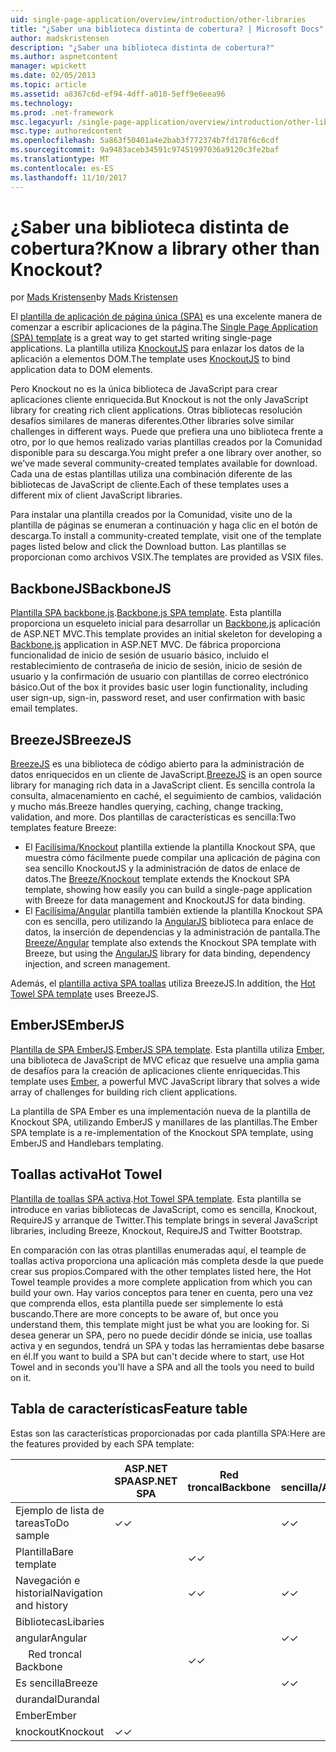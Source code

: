 ```yaml
---
uid: single-page-application/overview/introduction/other-libraries
title: "¿Saber una biblioteca distinta de cobertura? | Microsoft Docs"
author: madskristensen
description: "¿Saber una biblioteca distinta de cobertura?"
ms.author: aspnetcontent
manager: wpickett
ms.date: 02/05/2013
ms.topic: article
ms.assetid: a8367c6d-ef94-4dff-a010-5eff9e6eea96
ms.technology: 
ms.prod: .net-framework
msc.legacyurl: /single-page-application/overview/introduction/other-libraries
msc.type: authoredcontent
ms.openlocfilehash: 5a863f50401a4e2bab3f772374b7fd178f6c6cdf
ms.sourcegitcommit: 9a9483aceb34591c97451997036a9120c3fe2baf
ms.translationtype: MT
ms.contentlocale: es-ES
ms.lasthandoff: 11/10/2017
---
```

<a name="know-a-library-other-than-knockout"></a><span data-ttu-id="44df0-104">¿Saber una biblioteca distinta de cobertura?</span><span class="sxs-lookup"><span data-stu-id="44df0-104">Know a library other than Knockout?</span></span>
====================
<span data-ttu-id="44df0-105">por [Mads Kristensen](https://github.com/madskristensen)</span><span class="sxs-lookup"><span data-stu-id="44df0-105">by [Mads Kristensen](https://github.com/madskristensen)</span></span>

<span data-ttu-id="44df0-106">El [plantilla de aplicación de página única (SPA)](knockoutjs-template.md) es una excelente manera de comenzar a escribir aplicaciones de la página.</span><span class="sxs-lookup"><span data-stu-id="44df0-106">The [Single Page Application (SPA) template](knockoutjs-template.md) is a great way to get started writing single-page applications.</span></span> <span data-ttu-id="44df0-107">La plantilla utiliza [KnockoutJS](http://knockoutjs.com/) para enlazar los datos de la aplicación a elementos DOM.</span><span class="sxs-lookup"><span data-stu-id="44df0-107">The template uses [KnockoutJS](http://knockoutjs.com/) to bind application data to DOM elements.</span></span>

<span data-ttu-id="44df0-108">Pero Knockout no es la única biblioteca de JavaScript para crear aplicaciones cliente enriquecida.</span><span class="sxs-lookup"><span data-stu-id="44df0-108">But Knockout is not the only JavaScript library for creating rich client applications.</span></span> <span data-ttu-id="44df0-109">Otras bibliotecas resolución desafíos similares de maneras diferentes.</span><span class="sxs-lookup"><span data-stu-id="44df0-109">Other libraries solve similar challenges in different ways.</span></span> <span data-ttu-id="44df0-110">Puede que prefiera una uno biblioteca frente a otro, por lo que hemos realizado varias plantillas creados por la Comunidad disponible para su descarga.</span><span class="sxs-lookup"><span data-stu-id="44df0-110">You might prefer a one library over another, so we've made several community-created templates available for download.</span></span> <span data-ttu-id="44df0-111">Cada una de estas plantillas utiliza una combinación diferente de las bibliotecas de JavaScript de cliente.</span><span class="sxs-lookup"><span data-stu-id="44df0-111">Each of these templates uses a different mix of client JavaScript libraries.</span></span>

<span data-ttu-id="44df0-112">Para instalar una plantilla creados por la Comunidad, visite uno de la plantilla de páginas se enumeran a continuación y haga clic en el botón de descarga.</span><span class="sxs-lookup"><span data-stu-id="44df0-112">To install a community-created template, visit one of the template pages listed below and click the Download button.</span></span> <span data-ttu-id="44df0-113">Las plantillas se proporcionan como archivos VSIX.</span><span class="sxs-lookup"><span data-stu-id="44df0-113">The templates are provided as VSIX files.</span></span>

## <a name="backbonejs"></a><span data-ttu-id="44df0-114">BackboneJS</span><span class="sxs-lookup"><span data-stu-id="44df0-114">BackboneJS</span></span>

<span data-ttu-id="44df0-115">[Plantilla SPA backbone.js](../templates/backbonejs-template.md).</span><span class="sxs-lookup"><span data-stu-id="44df0-115">[Backbone.js SPA template](../templates/backbonejs-template.md).</span></span> <span data-ttu-id="44df0-116">Esta plantilla proporciona un esqueleto inicial para desarrollar un [Backbone.js](http://backbonejs.org/) aplicación de ASP.NET MVC.</span><span class="sxs-lookup"><span data-stu-id="44df0-116">This template provides an initial skeleton for developing a [Backbone.js](http://backbonejs.org/) application in ASP.NET MVC.</span></span> <span data-ttu-id="44df0-117">De fábrica proporciona funcionalidad de inicio de sesión de usuario básico, incluido el restablecimiento de contraseña de inicio de sesión, inicio de sesión de usuario y la confirmación de usuario con plantillas de correo electrónico básico.</span><span class="sxs-lookup"><span data-stu-id="44df0-117">Out of the box it provides basic user login functionality, including user sign-up, sign-in, password reset, and user confirmation with basic email templates.</span></span>

## <a name="breezejs"></a><span data-ttu-id="44df0-118">BreezeJS</span><span class="sxs-lookup"><span data-stu-id="44df0-118">BreezeJS</span></span>

<span data-ttu-id="44df0-119">[BreezeJS](http://www.breezejs.com/?utm_source=ms-spa) es una biblioteca de código abierto para la administración de datos enriquecidos en un cliente de JavaScript.</span><span class="sxs-lookup"><span data-stu-id="44df0-119">[BreezeJS](http://www.breezejs.com/?utm_source=ms-spa) is an open source library for managing rich data in a JavaScript client.</span></span> <span data-ttu-id="44df0-120">Es sencilla controla la consulta, almacenamiento en caché, el seguimiento de cambios, validación y mucho más.</span><span class="sxs-lookup"><span data-stu-id="44df0-120">Breeze handles querying, caching, change tracking, validation, and more.</span></span> <span data-ttu-id="44df0-121">Dos plantillas de características es sencilla:</span><span class="sxs-lookup"><span data-stu-id="44df0-121">Two templates feature Breeze:</span></span>

- <span data-ttu-id="44df0-122">El [Facilísima/Knockout](../templates/breezeknockout-template.md) plantilla extiende la plantilla Knockout SPA, que muestra cómo fácilmente puede compilar una aplicación de página con sea sencillo KnockoutJS y la administración de datos de enlace de datos.</span><span class="sxs-lookup"><span data-stu-id="44df0-122">The [Breeze/Knockout](../templates/breezeknockout-template.md) template extends the Knockout SPA template, showing how easily you can build a single-page application with Breeze for data management and KnockoutJS for data binding.</span></span>
- <span data-ttu-id="44df0-123">El [Facilísima/Angular](../templates/breezeangular-template.md) plantilla también extiende la plantilla Knockout SPA con es sencilla, pero utilizando la [AngularJS](http://angularjs.org) biblioteca para enlace de datos, la inserción de dependencias y la administración de pantalla.</span><span class="sxs-lookup"><span data-stu-id="44df0-123">The [Breeze/Angular](../templates/breezeangular-template.md) template also extends the Knockout SPA template with Breeze, but using the [AngularJS](http://angularjs.org) library for data binding, dependency injection, and screen management.</span></span>

<span data-ttu-id="44df0-124">Además, el [plantilla activa SPA toallas](../templates/hottowel-template.md) utiliza BreezeJS.</span><span class="sxs-lookup"><span data-stu-id="44df0-124">In addition, the [Hot Towel SPA template](../templates/hottowel-template.md) uses BreezeJS.</span></span>

## <a name="emberjs"></a><span data-ttu-id="44df0-125">EmberJS</span><span class="sxs-lookup"><span data-stu-id="44df0-125">EmberJS</span></span>

<span data-ttu-id="44df0-126">[Plantilla de SPA EmberJS](../templates/emberjs-template.md).</span><span class="sxs-lookup"><span data-stu-id="44df0-126">[EmberJS SPA template](../templates/emberjs-template.md).</span></span> <span data-ttu-id="44df0-127">Esta plantilla utiliza [Ember](http://emberjs.com/), una biblioteca de JavaScript de MVC eficaz que resuelve una amplia gama de desafíos para la creación de aplicaciones cliente enriquecidas.</span><span class="sxs-lookup"><span data-stu-id="44df0-127">This template uses [Ember](http://emberjs.com/), a powerful MVC JavaScript library that solves a wide array of challenges for building rich client applications.</span></span>

<span data-ttu-id="44df0-128">La plantilla de SPA Ember es una implementación nueva de la plantilla de Knockout SPA, utilizando EmberJS y manillares de las plantillas.</span><span class="sxs-lookup"><span data-stu-id="44df0-128">The Ember SPA template is a re-implementation of the Knockout SPA template, using EmberJS and Handlebars templating.</span></span>

## <a name="hot-towel"></a><span data-ttu-id="44df0-129">Toallas activa</span><span class="sxs-lookup"><span data-stu-id="44df0-129">Hot Towel</span></span>

<span data-ttu-id="44df0-130">[Plantilla de toallas SPA activa](../templates/hottowel-template.md).</span><span class="sxs-lookup"><span data-stu-id="44df0-130">[Hot Towel SPA template](../templates/hottowel-template.md).</span></span> <span data-ttu-id="44df0-131">Esta plantilla se introduce en varias bibliotecas de JavaScript, como es sencilla, Knockout, RequireJS y arranque de Twitter.</span><span class="sxs-lookup"><span data-stu-id="44df0-131">This template brings in several JavaScript libraries, including Breeze, Knockout, RequireJS and Twitter Bootstrap.</span></span>

<span data-ttu-id="44df0-132">En comparación con las otras plantillas enumeradas aquí, el teample de toallas activa proporciona una aplicación más completa desde la que puede crear sus propios.</span><span class="sxs-lookup"><span data-stu-id="44df0-132">Compared with the other templates listed here, the Hot Towel teample provides a more complete application from which you can build your own.</span></span> <span data-ttu-id="44df0-133">Hay varios conceptos para tener en cuenta, pero una vez que comprenda ellos, esta plantilla puede ser simplemente lo está buscando.</span><span class="sxs-lookup"><span data-stu-id="44df0-133">There are more concepts to be aware of, but once you understand them, this template might just be what you are looking for.</span></span> <span data-ttu-id="44df0-134">Si desea generar un SPA, pero no puede decidir dónde se inicia, use toallas activa y en segundos, tendrá un SPA y todas las herramientas debe basarse en él.</span><span class="sxs-lookup"><span data-stu-id="44df0-134">If you want to build a SPA but can't decide where to start, use Hot Towel and in seconds you'll have a SPA and all the tools you need to build on it.</span></span>

## <a name="feature-table"></a><span data-ttu-id="44df0-135">Tabla de características</span><span class="sxs-lookup"><span data-stu-id="44df0-135">Feature table</span></span>

<span data-ttu-id="44df0-136">Estas son las características proporcionadas por cada plantilla SPA:</span><span class="sxs-lookup"><span data-stu-id="44df0-136">Here are the features provided by each SPA template:</span></span>

|  | <span data-ttu-id="44df0-137">ASP.NET SPA</span><span class="sxs-lookup"><span data-stu-id="44df0-137">ASP.NET SPA</span></span> | <span data-ttu-id="44df0-138">Red troncal</span><span class="sxs-lookup"><span data-stu-id="44df0-138">Backbone</span></span> | <span data-ttu-id="44df0-139">Es sencilla/Angular</span><span class="sxs-lookup"><span data-stu-id="44df0-139">Breeze/Angular</span></span> | <span data-ttu-id="44df0-140">Es sencilla/KO</span><span class="sxs-lookup"><span data-stu-id="44df0-140">Breeze/KO</span></span> | <span data-ttu-id="44df0-141">Ember</span><span class="sxs-lookup"><span data-stu-id="44df0-141">Ember</span></span> | <span data-ttu-id="44df0-142">Toallas activa</span><span class="sxs-lookup"><span data-stu-id="44df0-142">Hot Towel</span></span> |
| --- | --- | --- | --- | --- | --- | --- |
| <span data-ttu-id="44df0-143">Ejemplo de lista de tareas</span><span class="sxs-lookup"><span data-stu-id="44df0-143">ToDo sample</span></span> | <span data-ttu-id="44df0-144">&#10003;</span><span class="sxs-lookup"><span data-stu-id="44df0-144">&#10003;</span></span> |  | <span data-ttu-id="44df0-145">&#10003;</span><span class="sxs-lookup"><span data-stu-id="44df0-145">&#10003;</span></span> | <span data-ttu-id="44df0-146">&#10003;</span><span class="sxs-lookup"><span data-stu-id="44df0-146">&#10003;</span></span> | <span data-ttu-id="44df0-147">&#10003;</span><span class="sxs-lookup"><span data-stu-id="44df0-147">&#10003;</span></span> |  |
| <span data-ttu-id="44df0-148">Plantilla</span><span class="sxs-lookup"><span data-stu-id="44df0-148">Bare template</span></span> |  | <span data-ttu-id="44df0-149">&#10003;</span><span class="sxs-lookup"><span data-stu-id="44df0-149">&#10003;</span></span> |  |  |  | <span data-ttu-id="44df0-150">&#10003;</span><span class="sxs-lookup"><span data-stu-id="44df0-150">&#10003;</span></span> |
| <span data-ttu-id="44df0-151">Navegación e historial</span><span class="sxs-lookup"><span data-stu-id="44df0-151">Navigation and history</span></span> |  | <span data-ttu-id="44df0-152">&#10003;</span><span class="sxs-lookup"><span data-stu-id="44df0-152">&#10003;</span></span> | <span data-ttu-id="44df0-153">&#10003;</span><span class="sxs-lookup"><span data-stu-id="44df0-153">&#10003;</span></span> |  | <span data-ttu-id="44df0-154">&#10003;</span><span class="sxs-lookup"><span data-stu-id="44df0-154">&#10003;</span></span> | <span data-ttu-id="44df0-155">&#10003;</span><span class="sxs-lookup"><span data-stu-id="44df0-155">&#10003;</span></span> |
| <span data-ttu-id="44df0-156">Bibliotecas</span><span class="sxs-lookup"><span data-stu-id="44df0-156">Libaries</span></span> |  |  |  |  |  |  |
| <span data-ttu-id="44df0-157">angular</span><span class="sxs-lookup"><span data-stu-id="44df0-157">Angular</span></span> |  |  | <span data-ttu-id="44df0-158">&#10003;</span><span class="sxs-lookup"><span data-stu-id="44df0-158">&#10003;</span></span> |  |  |  |
| <span data-ttu-id="44df0-159">&#8195; Red troncal</span><span class="sxs-lookup"><span data-stu-id="44df0-159">&#8195;Backbone</span></span> |  | <span data-ttu-id="44df0-160">&#10003;</span><span class="sxs-lookup"><span data-stu-id="44df0-160">&#10003;</span></span> |  |  |  |  |
| <span data-ttu-id="44df0-161">Es sencilla</span><span class="sxs-lookup"><span data-stu-id="44df0-161">Breeze</span></span> |  |  | <span data-ttu-id="44df0-162">&#10003;</span><span class="sxs-lookup"><span data-stu-id="44df0-162">&#10003;</span></span> | <span data-ttu-id="44df0-163">&#10003;</span><span class="sxs-lookup"><span data-stu-id="44df0-163">&#10003;</span></span> |  | <span data-ttu-id="44df0-164">&#10003;</span><span class="sxs-lookup"><span data-stu-id="44df0-164">&#10003;</span></span> |
| <span data-ttu-id="44df0-165">durandal</span><span class="sxs-lookup"><span data-stu-id="44df0-165">Durandal</span></span> |  |  |  |  |  | <span data-ttu-id="44df0-166">&#10003;</span><span class="sxs-lookup"><span data-stu-id="44df0-166">&#10003;</span></span> |
| <span data-ttu-id="44df0-167">Ember</span><span class="sxs-lookup"><span data-stu-id="44df0-167">Ember</span></span> |  |  |  |  | <span data-ttu-id="44df0-168">&#10003;</span><span class="sxs-lookup"><span data-stu-id="44df0-168">&#10003;</span></span> |  |
| <span data-ttu-id="44df0-169">knockout</span><span class="sxs-lookup"><span data-stu-id="44df0-169">Knockout</span></span> | <span data-ttu-id="44df0-170">&#10003;</span><span class="sxs-lookup"><span data-stu-id="44df0-170">&#10003;</span></span> |  |  | <span data-ttu-id="44df0-171">&#10003;</span><span class="sxs-lookup"><span data-stu-id="44df0-171">&#10003;</span></span> |  | <span data-ttu-id="44df0-172">&#10003;</span><span class="sxs-lookup"><span data-stu-id="44df0-172">&#10003;</span></span> |
